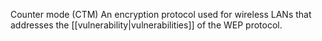 Counter mode (CTM)
An encryption protocol used for wireless LANs that addresses the [[vulnerability|vulnerabilities]] of the WEP protocol.